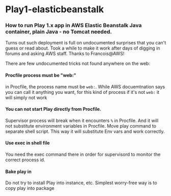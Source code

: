 # Play1-elasticbeanstalk
### How to run Play 1.x app in AWS Elastic Beanstalk Java container, plain Java - no Tomcat needed.

Turns out such deployment is full on undocumented surprises that you can't guess or read about. Took a while to make it work after days of digging in forums and asking AWS staff. Thanks to Francois@AWS!

There are few undocumented tricks not found anywhere on the web:

#### Procfile process must be "web:"

in Procfile, the process name must be `web:`. While AWS docuemtnation says you can call it anything you want, for this kind of process if it's not `web:` it will simply not work

#### You can not start Play directly from Procfile. 

Supervisor process will break when it encounters `%` in Procfile. And it will not substitute environment variables in Procfile.
Move play command to separate shell script. This way it will substitute Env vars and work correctly.

####  Use exec in shell file

You need the exec command there in order for supervisord to monitor the correct process id.

#### Bake play in

Do not try to install Play into instance, etc. Simplest worry-free way is to copy play into package

